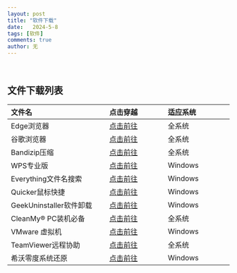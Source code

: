 ```yaml
---
layout: post
title: "软件下载"
date:   2024-5-8
tags: [软件]
comments: true
author: 无
---
```


<!-- more -->
<br>

## 文件下载列表

| 文件名 <img width=200/>| 点击穿越 <img width=100/>| 适应系统<img width=100/> |
| :-----| :---- | :---- |
| Edge浏览器 |  <a href="https://www.microsoft.com/zh-cn/edge/download?form=EDGEAB">点击前往</a>  | 全系统 |
| 谷歌浏览器 |  <a href="https://www.google.com/chrome">点击前往</a>  | 全系统 |
| Bandizip压缩 |  <a href="https://www.bandisoft.com">点击前往</a>  | 全系统 |
| WPS专业版 |  <a href="https://www.ilanzou.com/s/rqCZZKDN">点击前往</a>  | Windows |
| Everything文件名搜索 |  <a href="https://www.voidtools.com">点击前往</a>  | Windows |
| Quicker鼠标快捷 |  <a href="https://getquicker.net">点击前往</a>  | Windows |
| GeekUninstaller软件卸载 |  <a href="https://geekuninstaller.com">点击前往</a>  | Windows |
| CleanMy® PC装机必备 |  <a href="https://macpaw.com/cleanmypc">点击前往</a>  | 全系统 |
| VMware 虚拟机 | <a href="https://www.vmware.com/products/desktop-hypervisor/workstation-and-fusion">点击前往</a> | Windows |
| TeamViewer远程协助 | <a href="https://www.teamviewer.cn/cn/download">点击前往</a> | 全系统 |
| 希沃零度系统还原 | <a href="https://www.ilanzou.com/s/na1Z0iPl">点击前往</a> | Windows |
